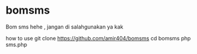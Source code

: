 # bomsms
Bom sms hehe , jangan di salahgunakan ya kak

how to use
git clone https://github.com/amir404/bomsms
cd bomsms
php sms.php
